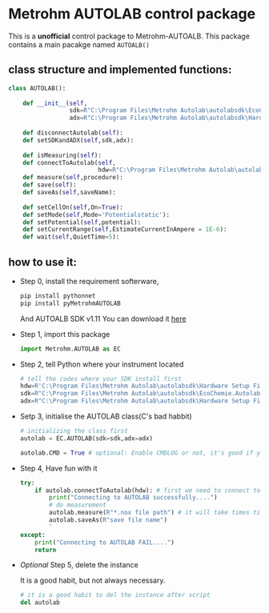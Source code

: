<!--
 * @Author: Jonah Liu
 * @Date: 2021-09-15 18:25:11
 * @LastEditTime: 2021-11-09 10:02:30
 * @LastEditors: Jonah Liu
 * @Description: 
-->
# Metrohm AUTOLAB control package

This is a **unofficial** control package to Metrohm-AUTOALB. 
This package contains a main pacakge named ```AUTOALB()```

## class structure and implemented functions:
```python
class AUTOLAB():
    
    def __init__(self,
                 sdk=R"C:\Program Files\Metrohm Autolab\autolabsdk\EcoChemie.Autolab.Sdk",
                 adx=R"C:\Program Files\Metrohm Autolab\autolabsdk\Hardware Setup Files\Adk.x"):
 
    def disconnectAutolab(self):
    def setSDKandADX(self,sdk,adx):
 
    def isMeasuring(self):
    def connectToAutolab(self,
                         hdw=R"C:\Program Files\Metrohm Autolab\autolabsdk\Hardware Setup Files\PGSTAT302N\HardwareSetup.FRA32M.xml"):
    def measure(self,procedure):
    def save(self):
    def saveAs(self,saveName):
        
    def setCellOn(self,On=True):
    def setMode(self,Mode='Potentialstatic'):   
    def setPotential(self,potential):   
    def setCurrentRange(self,EstimateCurrentInAmpere = 1E-6):
    def wait(self,QuietTime=5):

```


## how to use it:
- Step 0,
  install the requirement softerware,

    ```bash
    pip install pythonnet
    pip install pyMetrohmAUTOLAB
    ```
  
    And AUTOALB SDK v1.11 
    You can download it [here](https://www.metrohm-autolab.com/Products/Echem/Software/SDK)
- Step 1, import this package

    ```python
    import Metrohm.AUTOLAB as EC
    ```

- Step 2, tell Python where your instrument located

    ```python
    # tell the codes where your SDK install first
    hdw=R'C:\Program Files\Metrohm Autolab\autolabsdk\Hardware Setup Files\PGSTAT302N\HardwareSetup.FRA32M.xml',
    sdk=R"C:\Program Files\Metrohm Autolab\autolabsdk\EcoChemie.Autolab.Sdk"
    adx=R"C:\Program Files\Metrohm Autolab\autolabsdk\Hardware Setup Files\Adk.x"
    ```

- Setp 3, initialise the AUTOLAB class(C's bad habbit)

    ```python
    # initializing the class first
    autolab = EC.AUTOLAB(sdk=sdk,adx=adx)

    autolab.CMD = True # optional: Enable CMDLOG or not, it's good if you want to trace the code
    ```

- Step 4, Have fun with it

    ```python
    try:
        if autolab.connectToAutolab(hdw): # first we need to connect to our instrument
            print("Connecting to AUTOLAB successfully....")
            # do measurement
            autolab.measure(R"*.nox file path") # it will take times till measrement finish
            autolab.saveAs(R"save file name")
            `
    except:
        print("Connecting to AUTOLAB FAIL....")
        return
    ```

- *Optional* Step 5, delete the instance

    It is a good habit, but not always necessary.

    ```python
    # it is a good habit to del the instance after script
    del autolab
    ```

